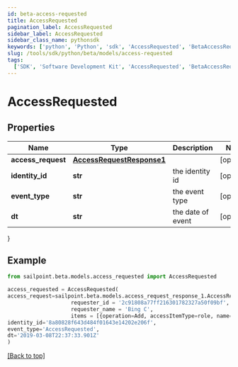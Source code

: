 ```yaml
---
id: beta-access-requested
title: AccessRequested
pagination_label: AccessRequested
sidebar_label: AccessRequested
sidebar_class_name: pythonsdk
keywords: ['python', 'Python', 'sdk', 'AccessRequested', 'BetaAccessRequested']
slug: /tools/sdk/python/beta/models/access-requested
tags:
  ['SDK', 'Software Development Kit', 'AccessRequested', 'BetaAccessRequested']
---
```


# AccessRequested

## Properties

| Name | Type | Description | Notes |
| --- | --- | --- | --- |
| **access_request** | [**AccessRequestResponse1**](access-request-response1) |  | [optional] |
| **identity_id** | **str** | the identity id | [optional] |
| **event_type** | **str** | the event type | [optional] |
| **dt** | **str** | the date of event | [optional] |

}

## Example

```python
from sailpoint.beta.models.access_requested import AccessRequested

access_requested = AccessRequested(
access_request=sailpoint.beta.models.access_request_response_1.AccessRequestResponse_1(
                    requester_id = '2c91808a77ff216301782327a50f09bf',
                    requester_name = 'Bing C',
                    items = [{operation=Add, accessItemType=role, name=Role-1, decision=APPROVED, description=The role descrition, sourceId=8a80828f643d484f01643e14202e206f, sourceName=Source1, approvalInfos=[{name=John Snow, id=8a80828f643d484f01643e14202e2000, status=Approved}]}], ),
identity_id='8a80828f643d484f01643e14202e206f',
event_type='AccessRequested',
dt='2019-03-08T22:37:33.901Z'
)

```

[[Back to top]](#)
